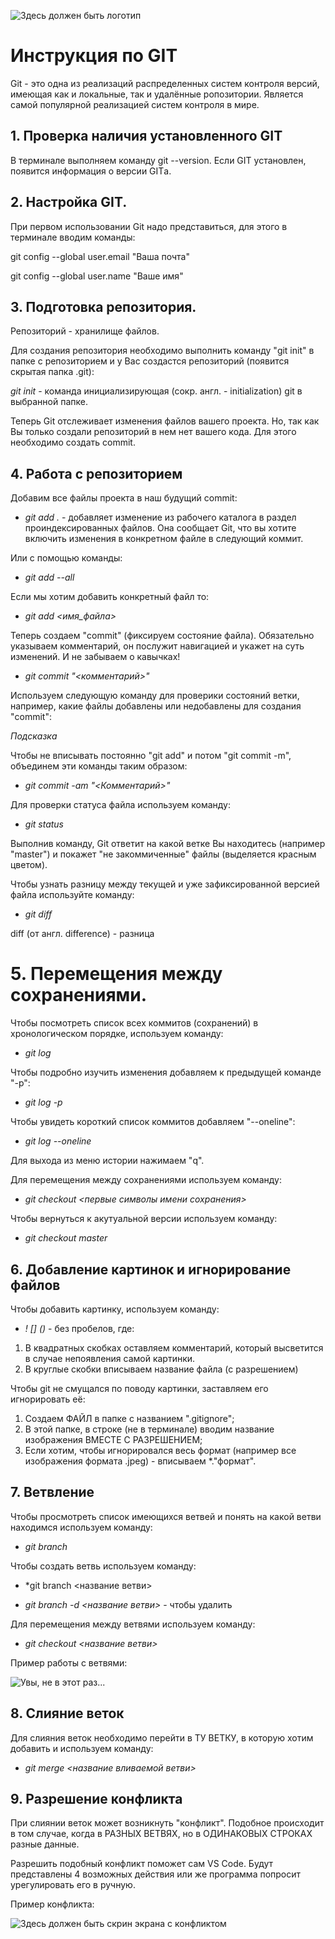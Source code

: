 ![Здесь должен быть логотип](Логотип.jpeg)
# Инструкция по GIT

Git - это одна из реализаций распределенных систем контроля версий, имеющая как и локальные, так и удалённые ропозитории. Является самой популярной реализацией систем контроля в мире.

## 1. Проверка наличия установленного GIT

В терминале выполняем команду git --version. Если GIT установлен, появится информация о версии GITа.

## 2. Настройка GIT. 

При первом использовании Git надо представиться, для этого в терминале вводим команды: 

git config --global user.email "Ваша почта"

git config --global user.name "Ваше имя"

## 3. Подготовка репозитория. 

Репозиторий - хранилище файлов.

Для создания репозитория необходимо выполнить команду "git init" в папке с репозиторием и у Вас создастся репозиторий (появится скрытая папка .git):

*git init* - команда инициализирующая (сокр. англ. - initialization) git в выбранной папке.

Теперь Git отслеживает изменения файлов вашего проекта. Но, так как Вы только создали репозиторий в нем нет вашего кода. Для этого необходимо создать commit.

## 4. Работа с репозиторием

 Добавим все файлы проекта в наш будущий commit:

* *git add .* - добавляет изменение из рабочего каталога в раздел проиндексированных файлов. Она сообщает Git, что вы хотите включить изменения в конкретном файле в следующий коммит.

Или с помощью команды: 

* *git add --all*

Если мы хотим добавить конкретный файл то:
* *git add <имя_файла>*

Теперь создаем "commit" (фиксируем состояние файла). Обязательно указываем комментарий, он послужит навигацией и укажет на суть изменений. И не забываем о кавычках!

* *git commit "<комментарий>"* 

Используем следующую команду для проверики состояний ветки, например, какие файлы добавлены или недобавлены для создания "commit":

*Подсказка*

Чтобы не вписывать постоянно "git add" и потом "git commit -m", объединем эти команды таким образом:

* *git commit -am "<Комментарий>"*

Для проверки статуса файла используем команду: 

* *git status* 

Выполнив команду, Git ответит на какой ветке Вы находитесь (например "master") и покажет "не закоммиченные" файлы (выделяется красным цветом).

Чтобы узнать разницу между текущей и уже зафиксированной версией файла используйте команду:

* *git diff* 

diff (от англ. difference) - разница

# 5. Перемещения между сохранениями.

Чтобы посмотреть список всех коммитов (сохранений) в хронологическом порядке, используем команду:

* *git log*

Чтобы подробно изучить изменения добавляем к предыдущей команде "-p":

* *git log -p*

Чтобы увидеть короткий список коммитов добавляем "--oneline":

* *git log --oneline*

Для выхода из меню истории нажимаем "q".

Для перемещения между сохранениями используем команду:

* *git checkout <первые символы имени сохранения>*

Чтобы вернуться к акутуальной версии используем команду:

* *git checkout master* 

## 6. Добавление картинок и игнорирование файлов

Чтобы добавить картинку, используем команду:

* *! [] ()*  - без пробелов, где:

1. В квадратных скобках оставляем комментарий, который высветится в случае непоявления самой картинки.
2. В круглые скобки вписываем название файла (с разрешением)

Чтобы git не смущался по поводу картинки, заставляем его игнорировать её:

1. Создаем ФАЙЛ  в папке с названием ".gitignore";
2. В этой папке, в строке (не в терминале) вводим название изображения ВМЕСТЕ С РАЗРЕШЕНИЕМ;
3. Если хотим, чтобы игнорировался весь формат (например все изображения формата .jpeg) - вписываем *."формат".

## 7. Ветвление

Чтобы просмотреть список имеющихся ветвей и понять на какой ветви находимся используем команду:

* *git branch*

Чтобы создать ветвь используем команду:

* *git branch <название ветви>

* *git branch -d <название ветви>* - чтобы удалить

Для перемещения между ветвями используем команду:

* *git checkout <название ветви>*
 
Пример работы с ветвями:

![Увы, не в этот раз...](Ветки.jpg)

## 8. Слияние веток 

Для слияния веток необходимо перейти в ТУ ВЕТКУ, в которую хотим добавить и используем команду:

* *git merge <название вливаемой ветви>*

## 9. Разрешение конфликта

При слиянии веток может возникнуть "конфликт". Подобное происходит в том случае, когда в РАЗНЫХ ВЕТВЯХ, но в ОДИНАКОВЫХ СТРОКАХ разные данные. 

Разрешить подобный конфликт поможет сам VS Code. Будут представлены 4 возможных действия или же программа попросит урегулировать его в ручную. 
 
 Пример конфликта:

 ![Здесь должен быть скрин экрана с конфликтом](Конфликт.jpg)